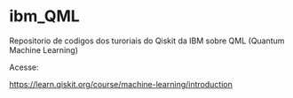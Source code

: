 # ibm_QML
Repositorio de codigos dos turoriais do Qiskit da IBM sobre  QML (Quantum Machine Learning)

Acesse:

https://learn.qiskit.org/course/machine-learning/introduction
